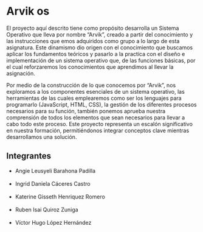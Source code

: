 <h1>Arvik os</h1>
<p>El proyecto aquí descrito tiene como propósito desarrolla un Sistema Operativo que lleva por nombre “Arvik”, creado a partir del conocimiento y las instrucciones que emos adquiridos como grupo a lo largo de esta asignatura. Este dinamismo dio origen con el conocimiento que buscamos aplicar los fundamentos teóricos y pasarlo a la practica con el diseño e implementación de un sistema operativo que, de las funciones básicas, por el cual reforzaremos los conocimientos que aprendimos al llevar la asignación. 

Por medio de la construcción de lo que conocemos por “Arvik”, nos exploramos a los componentes esenciales de un sistema operativo, las herramientas de las cuales emplearemos como ser los lenguajes para programarlo (JavaScript, HTML, CSS), la gestión de los diferentes procesos necesarios para su función, también ponemos aprueba nuestra comprensión de todos los elementos que sean necesarios para llevar a cabo todo este proceso. Este proyecto representa un escalón significativo en nuestra formación, permitiéndonos integrar conceptos clave mientras desarrollamos una solución.
</p>
<h2>Integrantes</h2>
<ul>
<li>Angie Leusyeli Barahona Padilla</li> <br>
<li>Ingrid Daniela Cáceres Castro</li> <br>
<li>Katerine Gisseth Henriquez Romero</li><br>
<li>Ruben Isai Quiroz Zuniga</li><br>
<li>Víctor Hugo López Hernández</li>
</ul>
